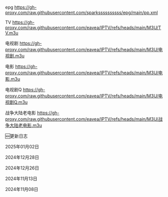 epg
https://gh-proxy.com/raw.githubusercontent.com/sparkssssssssss/epg/main/pp.xml

TV
https://gh-proxy.com/raw.githubusercontent.com/eavea/IPTV/refs/heads/main/M3U/TV.m3u

电视剧
https://gh-proxy.com/raw.githubusercontent.com/eavea/IPTV/refs/heads/main/M3U/电视剧.m3u

电影
https://gh-proxy.com/raw.githubusercontent.com/eavea/IPTV/refs/heads/main/M3U/电影.m3u

电视剧Q
https://gh-proxy.com/raw.githubusercontent.com/eavea/IPTV/refs/heads/main/M3U/电视剧Q.m3u

战争大陆老电影
https://gh-proxy.com/raw.githubusercontent.com/eavea/IPTV/refs/heads/main/M3U/战争大陆老电影.m3u


🆕更新日志

2025年01月02日

2024年12月28日

2024年12月26日

2024年11月13日

2024年11月08日
